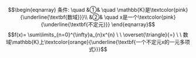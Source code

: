 $$\begin{eqnarray}
条件: \quad
&①& \quad \mathbb{K}是\textcolor{pink}{\underline{\textbf{数域}}}\\
&②& \quad x是一个\textcolor{pink}{\underline{\textbf{不定元}}}
\end{eqnarray}$$
$$f(x)= \sum\limits_{n=0}^{\infty}a_{n}x^{n}  \ \  \overset{\triangle}{=} \ \ 数域\mathbb{K}上\textcolor{orange}{\underline{\textbf{一个不定元x的一元多项式}}}$$